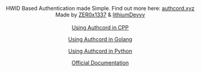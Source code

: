 <div align="center">
 HWID Based Authentication made Simple. Find out more here: <a href="https://authcord.xyz"> authcord.xyz </a>
</div>
<div align="center">
 Made by <a href="https://github.com/Zer0x1337"> ZER0x1337</a> & <a href="https://github.com/lithiumDevvv"> lithiumDevvv</a>
</div>

<br>

<div align="center">
<a href="https://github.com/AuthCord/authcord-cpp">Using Authcord in CPP</a>
 
<a href="https://github.com/AuthCord/authcord-golang">Using Authcord in Golang</a>
 
<a href="https://github.com/AuthCord/authcord-python">Using Authcord in Python</a>

<a href="https://docs.authcord.xyz/">Official Documentation</a>
</div>
